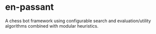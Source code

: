 # en-passant

A chess bot framework using configurable search and evaluation/utility algorithms
combined with modular heuristics.
